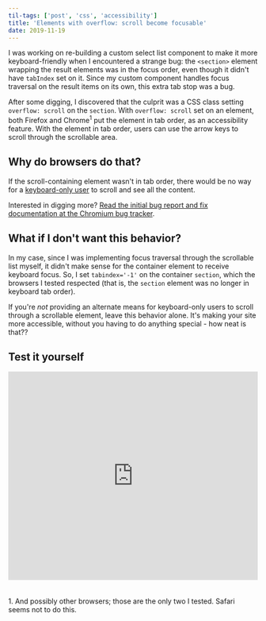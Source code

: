 ```yaml
---
til-tags: ['post', 'css', 'accessibility']
title: 'Elements with overflow: scroll become focusable'
date: 2019-11-19
---
```


I was working on re-building a custom select list component to make it more keyboard-friendly when I encountered a strange bug: the `<section>` element wrapping the result elements was in the focus order, even though it didn't have `tabIndex` set on it. Since my custom component handles focus traversal on the result items on its own, this extra tab stop was a bug.

After some digging, I discovered that the culprit was a CSS class setting `overflow: scroll` on the `section`. With `overflow: scroll` set on an element, both Firefox and Chrome<sup>1</sup> put the element in tab order, as an accessibility feature. With the element in tab order, users can use the arrow keys to scroll through the scrollable area. 

## Why do browsers do that?
If the scroll-containing element wasn't in tab order, there would be no way for a [keyboard-only user](https://webaccess.berkeley.edu/ask-pecan/keyboard-only) to scroll and see all the content. 

Interested in digging more? [Read the initial bug report and fix documentation at the Chromium bug tracker](https://bugs.chromium.org/p/chromium/issues/detail?id=585413). 


## What if I don't want this behavior?

In my case, since I was implementing focus traversal through the scrollable list myself, it didn't make sense for the container element to receive keyboard focus. So, I set `tabindex='-1'` on the container `section`, which the browsers I tested respected (that is, the `section` element was no longer in keyboard tab order).

If you're _not_ providing an alternate means for keyboard-only users to scroll through a scrollable element, leave this behavior alone. It's making your site more accessible, without you having to do anything special - how neat is that??

## Test it yourself

<div class="glitch-embed-wrap" style="height: 420px; width: 100%;">
  <iframe
    src="https://glitch.com/embed/#!/embed/summer-jumpsuit?path=index.html&previewSize=100"
    title="summer-jumpsuit on Glitch"
    allow="geolocation; microphone; camera; midi; vr; encrypted-media"
    style="height: 100%; width: 100%; border: 0;">
  </iframe>
</div>

<br> 
<br>
1. And possibly other browsers; those are the only two I tested. Safari seems not to do this.